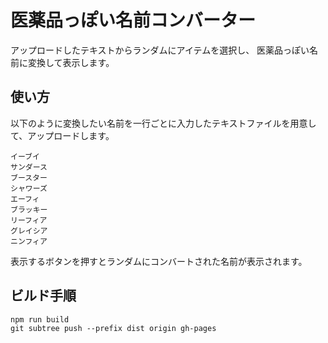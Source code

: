 # 医薬品っぽい名前コンバーター
アップロードしたテキストからランダムにアイテムを選択し、
医薬品っぽい名前に変換して表示します。

## 使い方
以下のように変換したい名前を一行ごとに入力したテキストファイルを用意して、アップロードします。

```text
イーブイ
サンダース
ブースター
シャワーズ
エーフィ
ブラッキー
リーフィア
グレイシア
ニンフィア
```

表示するボタンを押すとランダムにコンバートされた名前が表示されます。

## ビルド手順
```
npm run build
git subtree push --prefix dist origin gh-pages
```